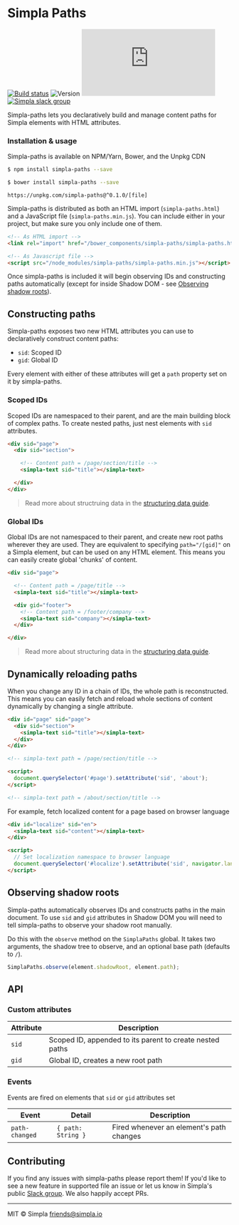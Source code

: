 # Simpla Paths
[![Build status][travis-badge]][travis-url] ![Version][bower-badge] ![Size][size-badge] <br>
[![Simpla slack group][slack-badge]][slack-url]

Simpla-paths lets you declaratively build and manage content paths for Simpla elements with HTML attributes.

### Installation & usage

Simpla-paths is available on NPM/Yarn, Bower, and the Unpkg CDN

```sh
$ npm install simpla-paths --save
```

```sh
$ bower install simpla-paths --save
```

```
https://unpkg.com/simpla-paths@^0.1.0/[file]
```

Simpla-paths is distributed as both an HTML import (`simpla-paths.html`) and a JavaScript file (`simpla-paths.min.js`). You can include either in your project, but make sure you only include one of them.

```html
<!-- As HTML import -->
<link rel="import" href="/bower_components/simpla-paths/simpla-paths.html">
```

```html
<!-- As Javascript file -->
<script src="/node_modules/simpla-paths/simpla-paths.min.js"></script>
```

Once simpla-paths is included it will begin observing IDs and constructing paths automatically (except for inside Shadow DOM - see [Observing shadow roots](#observing-shadow-roots)).

## Constructing paths

Simpla-paths exposes two new HTML attributes you can use to declaratively construct content paths:

- `sid`: Scoped ID
- `gid`: Global ID

Every element with either of these attributes will get a `path` property set on it by simpla-paths.

### Scoped IDs

Scoped IDs are namespaced to their parent, and are the main building block of complex paths. To create nested paths, just nest elements with `sid` attributes.

```html
<div sid="page">
  <div sid="section">

    <!-- Content path = /page/section/title -->
    <simpla-text sid="title"></simpla-text>

  </div>
</div>
```

> Read more about structruing data in the [structuring data guide](https://www.simpla.io/docs/structuring-data).

### Global IDs

Global IDs are not namespaced to their parent, and create new root paths wherever they are used. They are equivalent to specifying `path="/[gid]"` on a Simpla element, but can be used on any HTML element. This means you can easily create global 'chunks' of content.

```html
<div sid="page">

  <!-- Content path = /page/title -->
  <simpla-text sid="title"></simpla-text>

  <div gid="footer">
    <!-- Content path = /footer/company -->
    <simpla-text sid="company"></simpla-text>  
  </div>

</div>

```

> Read more about structuring data in the [structuring data guide](https://www.simpla.io/docs/structuring-data).

## Dynamically reloading paths

When you change any ID in a chain of IDs, the whole path is reconstructed. This means you can easily fetch and reload whole sections of content dynamically by changing a single attribute.

```html
<div id="page" sid="page">
  <div sid="section">
    <simpla-text sid="title"></simpla-text>
  </div>
</div>

<!-- simpla-text path = /page/section/title -->

<script>
  document.querySelector('#page').setAttribute('sid', 'about');
</script>

<!-- simpla-text path = /about/section/title -->
```

For example, fetch localized content for a page based on browser language

```html
<div id="localize" sid="en">
  <simpla-text sid="content"></simpla-text>
</div>

<script>
  // Set localization namespace to browser language
  document.querySelector('#localize').setAttribute('sid', navigator.languge);
</script>
```


## Observing shadow roots

Simpla-paths automatically observes IDs and constructs paths in the main document. To use `sid` and `gid` attributes in Shadow DOM you will need to tell simpla-paths to observe your shadow root manually.

Do this with the `observe` method on the `SimplaPaths` global. It takes two arguments, the shadow tree to observe, and an optional base path (defaults to `/`).

```js
SimplaPaths.observe(element.shadowRoot, element.path);
```

## API

### Custom attributes

Attribute | Description
--------- | -----------
`sid`     | Scoped ID, appended to its parent to create nested paths
`gid`     | Global ID, creates a new root path

### Events

Events are fired on elements that `sid` or `gid` attributes set

Event          | Detail             | Description                              
-------------- | ------------------ | ------------
`path-changed` | `{ path: String }` | Fired whenever an element's path changes

## Contributing

If you find any issues with simpla-paths please report them! If you'd like to see a new feature in supported file an issue or let us know in Simpla's public [Slack group](https://slack.simpla.io). We also happily accept PRs.

---

MIT © Simpla <friends@simpla.io>

[bower-badge]: https://img.shields.io/bower/v/simpla-paths.svg
[travis-badge]: https://img.shields.io/travis/SimplaElements/simpla-paths.svg
[travis-url]: https://travis-ci.org/SimplaElements/simpla-paths
[size-badge]: https://badges.herokuapp.com/size/github/SimplaElements/simpla-paths/master/simpla-paths.html?gzip=true&color=blue
[slack-badge]: http://slack.simpla.io/badge.svg
[slack-url]: https://slack.simpla.io
